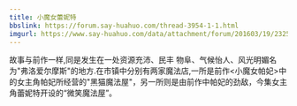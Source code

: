 ```yaml
---
title: 小魔女蕾妮特
bbslink: https://forum.say-huahuo.com/thread-3954-1-1.html
imgurl: https://www.say-huahuo.com/data/attachment/forum/201603/19/232505qg0hctjzfzsw0se0.jpg
---
```


故事与前作一样,同是发生在一处资源充沛、民丰
物阜、气候怡人、风光明媚名为&quot;弗洛爱尔摩斯&quot;的地方.在市镇中分别有两家魔法店,一所是前作&lt;小魔女帕妃&gt;中的女主角帕妃所经营的&quot;黑猫魔法屋&quot;，另一所则是由前作中帕妃的劲敌，今集女主角蕾妮特开设的“微笑魔法屋”。<!--more-->
